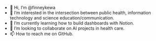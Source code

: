 - 👋 Hi, I’m @finneykewa
- 👀 I’m interested in the intersection between public health, information technology and science education/communication.
- 🌱 I’m currently learning how to build dashboards with Notion. 
- 💞️ I’m looking to collaborate on AI projects in health care. 
- 📫 How to reach me on GitHub. 

<!---
finneykewa/finneykewa is a ✨ special ✨ repository because its `README.md` (this file) appears on your GitHub profile.
You can click the Preview link to take a look at your changes.
--->
